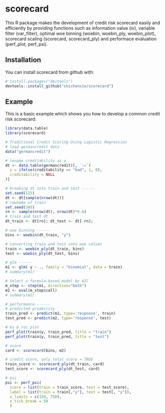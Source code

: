 # scorecard

This R package makes the development of credit risk scorecard easily and efficiently by providing functions such as information value (iv), variable filter (var_filter), optimal woe binning (woebin, woebin_ply, woebin_plot), scorecard scaling (scorecard, scorecard_ply) and performace evaluation (perf_plot, perf_psi).

## Installation

You can install scorecard from github with:

``` r
# install.packages("devtools")
devtools::install_github("shichenxie/scorecard")
```

## Example

This is a basic example which shows you how to develop a common credit risk scorecard:

``` r
library(data.table)
library(scorecard)

# Traditional Credit Scoring Using Logistic Regression
# load germancredit data
data("germancredit")

# rename creditability as y
dt <- data.table(germancredit)[, `:=`(
  y = ifelse(creditability == "bad", 1, 0),
  creditability = NULL
)]

# breaking dt into train and test ------
set.seed(125)
dt <- dt[sample(nrow(dt))]
# rowname of train
set.seed(345)
rn <- sample(nrow(dt), nrow(dt)*0.6)
# train and test dt
dt_train <- dt[rn]; dt_test <- dt[-rn];

# woe binning ------
bins <- woebin(dt_train, "y")

# converting train and test into woe values
train <- woebin_ply(dt_train, bins)
test <- woebin_ply(dt_test, bins)

# glm ------
m1 <- glm( y ~ ., family = "binomial", data = train)
# summary(m1)

# Select a formula-based model by AIC
m_step <- step(m1, direction="both")
m2 <- eval(m_step$call)
# summary(m2)

# performance ------
# predicted proability
train_pred <- predict(m2, type='response', train)
test_pred <- predict(m2, type='response', test)

# ks & roc plot
perf_plot(train$y, train_pred, title = "train")
perf_plot(train$y, train_pred, title = "test")

# score
card <- scorecard(bins, m2)

# credit score, only_total_score = TRUE
train_score <- scorecard_ply(dt_train, card)
test_score <- scorecard_ply(dt_test, card)

# psi
psi <- perf_psi(
  score = list(train = train_score, test = test_score),
  label = list(train = train[,"y"], test = test[, "y"]),
  x_limits = c(150, 750),
  x_tick_break = 50
  )

```
